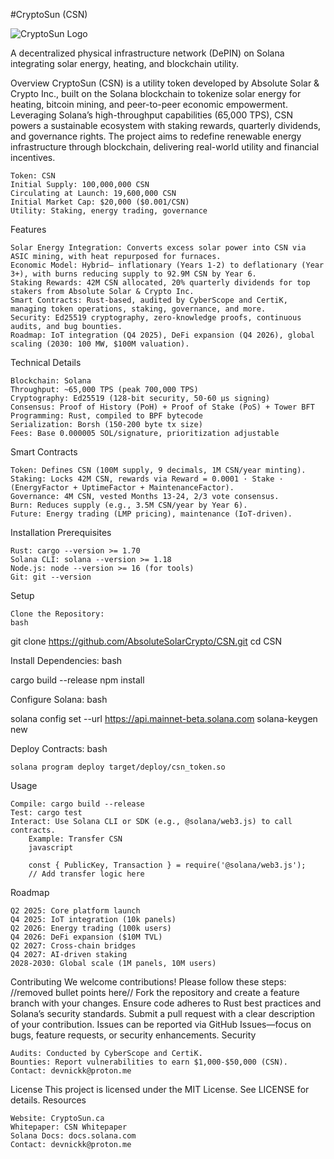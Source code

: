 #CryptoSun (CSN)


  
![CryptoSun Logo](https://yellow-negative-parrotfish-381.mypinata.cloud/ipfs/bafybeibpaqueerbadvpiamxqczpqbauxiteebdcrt2yakp3ul7dxtw4nr4)

A decentralized physical infrastructure network (DePIN) on Solana integrating solar energy, heating, and blockchain utility.

Overview
CryptoSun (CSN) is a utility token developed by Absolute Solar & Crypto Inc., built on the Solana blockchain to tokenize solar energy for heating, bitcoin mining, and peer-to-peer economic empowerment. Leveraging Solana’s high-throughput capabilities (65,000 TPS), CSN powers a sustainable ecosystem with staking rewards, quarterly dividends, and governance rights. The project aims to redefine renewable energy infrastructure through blockchain, delivering real-world utility and financial incentives.

    Token: CSN
    Initial Supply: 100,000,000 CSN
    Circulating at Launch: 19,600,000 CSN
    Initial Market Cap: $20,000 ($0.001/CSN)
    Utility: Staking, energy trading, governance

Features

    Solar Energy Integration: Converts excess solar power into CSN via ASIC mining, with heat repurposed for furnaces.
    Economic Model: Hybrid— inflationary (Years 1-2) to deflationary (Year 3+), with burns reducing supply to 92.9M CSN by Year 6.
    Staking Rewards: 42M CSN allocated, 20% quarterly dividends for top stakers from Absolute Solar & Crypto Inc.
    Smart Contracts: Rust-based, audited by CyberScope and CertiK, managing token operations, staking, governance, and more.
    Security: Ed25519 cryptography, zero-knowledge proofs, continuous audits, and bug bounties.
    Roadmap: IoT integration (Q4 2025), DeFi expansion (Q4 2026), global scaling (2030: 100 MW, $100M valuation).

Technical Details

    Blockchain: Solana
    Throughput: ~65,000 TPS (peak 700,000 TPS)
    Cryptography: Ed25519 (128-bit security, 50-60 μs signing)
    Consensus: Proof of History (PoH) + Proof of Stake (PoS) + Tower BFT
    Programming: Rust, compiled to BPF bytecode
    Serialization: Borsh (150-200 byte tx size)
    Fees: Base 0.000005 SOL/signature, prioritization adjustable

Smart Contracts

    Token: Defines CSN (100M supply, 9 decimals, 1M CSN/year minting).
    Staking: Locks 42M CSN, rewards via Reward = 0.0001 · Stake · (EnergyFactor + UptimeFactor + MaintenanceFactor).
    Governance: 4M CSN, vested Months 13-24, 2/3 vote consensus.
    Burn: Reduces supply (e.g., 3.5M CSN/year by Year 6).
    Future: Energy trading (LMP pricing), maintenance (IoT-driven).

Installation
Prerequisites

    Rust: cargo --version >= 1.70
    Solana CLI: solana --version >= 1.18
    Node.js: node --version >= 16 (for tools)
    Git: git --version

Setup

    Clone the Repository:
    bash

git clone https://github.com/AbsoluteSolarCrypto/CSN.git
cd CSN

Install Dependencies:
bash

cargo build --release
npm install

Configure Solana:
bash

solana config set --url https://api.mainnet-beta.solana.com
solana-keygen new

Deploy Contracts:
bash

    solana program deploy target/deploy/csn_token.so

Usage

    Compile: cargo build --release
    Test: cargo test
    Interact: Use Solana CLI or SDK (e.g., @solana/web3.js) to call contracts.
        Example: Transfer CSN
        javascript

        const { PublicKey, Transaction } = require('@solana/web3.js');
        // Add transfer logic here

Roadmap

    Q2 2025: Core platform launch
    Q4 2025: IoT integration (10k panels)
    Q2 2026: Energy trading (100k users)
    Q4 2026: DeFi expansion ($10M TVL)
    Q2 2027: Cross-chain bridges
    Q4 2027: AI-driven staking
    2028-2030: Global scale (1M panels, 10M users)

Contributing
We welcome contributions! Please follow these steps:
//removed bullet points here//
Fork the repository and create a feature branch with your changes. Ensure code adheres to Rust best practices and Solana’s security standards. Submit a pull request with a clear description of your contribution. Issues can be reported via GitHub Issues—focus on bugs, feature requests, or security enhancements.
Security

    Audits: Conducted by CyberScope and CertiK.
    Bounties: Report vulnerabilities to earn $1,000-$50,000 (CSN).
    Contact: devnickk@proton.me

License
This project is licensed under the MIT License. See LICENSE for details.
Resources

    Website: CryptoSun.ca
    Whitepaper: CSN Whitepaper
    Solana Docs: docs.solana.com
    Contact: devnickk@proton.me
